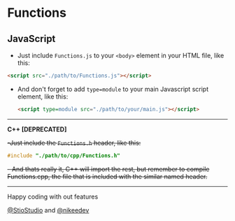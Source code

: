 # Functions

## **JavaScript**
- Just include `Functions.js` to your `<body>` element in your HTML file, like this: 
```html
<script src="./path/to/Functions.js"></script>
```

- And don't forget to add `type=module` to your main Javascript script element, like this:
  ```html
  <script type=module src="./path/to/your/main.js"></script>
  ```

---



**C++ [DEPRECATED]**

~~-Just include the `Functions.h` header, like this:~~
```c++
#include "./path/to/cpp/Functions.h"
```
~~- And thats really it, C++ will import the rest, but remember to compile Functions.cpp, the file that is included with the similar named header.~~


---


Happy coding with out features

[@StioStudio](https://github.com/StioStudio) and [@nikeedev](https://github.com/nikeedev)


